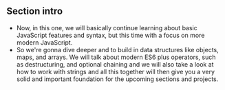 ## Section intro

-  Now, in this one, we will basically continue learning about basic JavaScript features and syntax, but this time with a focus on more modern JavaScript. 
- So we're gonna dive deeper and to build in data structures like objects, maps, and arrays. We will talk about modern ES6 plus operators, such as destructuring, and optional chaining and we will also take a look at how to work with strings and all this together will then give you a very solid and important foundation for the upcoming sections and projects. 